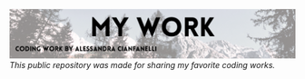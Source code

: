 ![](https://github.com/Ale-cianfa/My_Work/blob/main/header.png)
*This public repository was made for sharing my favorite coding works.*

